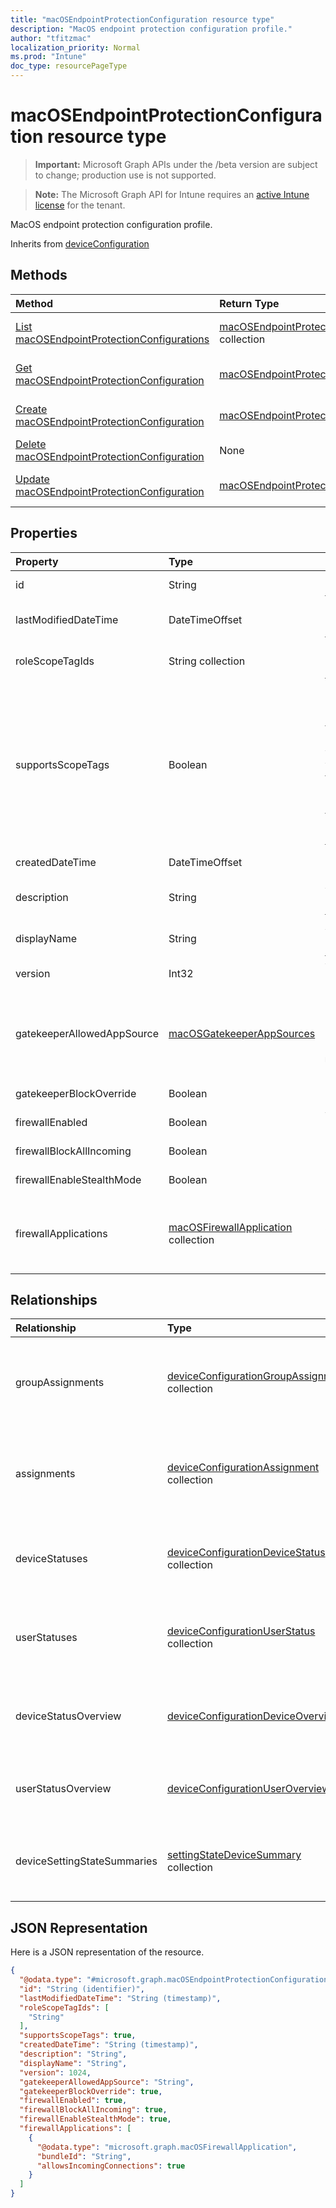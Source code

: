 ```yaml
---
title: "macOSEndpointProtectionConfiguration resource type"
description: "MacOS endpoint protection configuration profile."
author: "tfitzmac"
localization_priority: Normal
ms.prod: "Intune"
doc_type: resourcePageType
---
```


# macOSEndpointProtectionConfiguration resource type

> **Important:** Microsoft Graph APIs under the /beta version are subject to change; production use is not supported.

> **Note:** The Microsoft Graph API for Intune requires an [active Intune license](https://go.microsoft.com/fwlink/?linkid=839381) for the tenant.

MacOS endpoint protection configuration profile.


Inherits from [deviceConfiguration](../resources/intune-deviceconfig-deviceconfiguration.md)

## Methods
|Method|Return Type|Description|
|:---|:---|:---|
|[List macOSEndpointProtectionConfigurations](../api/intune-deviceconfig-macosendpointprotectionconfiguration-list.md)|[macOSEndpointProtectionConfiguration](../resources/intune-deviceconfig-macosendpointprotectionconfiguration.md) collection|List properties and relationships of the [macOSEndpointProtectionConfiguration](../resources/intune-deviceconfig-macosendpointprotectionconfiguration.md) objects.|
|[Get macOSEndpointProtectionConfiguration](../api/intune-deviceconfig-macosendpointprotectionconfiguration-get.md)|[macOSEndpointProtectionConfiguration](../resources/intune-deviceconfig-macosendpointprotectionconfiguration.md)|Read properties and relationships of the [macOSEndpointProtectionConfiguration](../resources/intune-deviceconfig-macosendpointprotectionconfiguration.md) object.|
|[Create macOSEndpointProtectionConfiguration](../api/intune-deviceconfig-macosendpointprotectionconfiguration-create.md)|[macOSEndpointProtectionConfiguration](../resources/intune-deviceconfig-macosendpointprotectionconfiguration.md)|Create a new [macOSEndpointProtectionConfiguration](../resources/intune-deviceconfig-macosendpointprotectionconfiguration.md) object.|
|[Delete macOSEndpointProtectionConfiguration](../api/intune-deviceconfig-macosendpointprotectionconfiguration-delete.md)|None|Deletes a [macOSEndpointProtectionConfiguration](../resources/intune-deviceconfig-macosendpointprotectionconfiguration.md).|
|[Update macOSEndpointProtectionConfiguration](../api/intune-deviceconfig-macosendpointprotectionconfiguration-update.md)|[macOSEndpointProtectionConfiguration](../resources/intune-deviceconfig-macosendpointprotectionconfiguration.md)|Update the properties of a [macOSEndpointProtectionConfiguration](../resources/intune-deviceconfig-macosendpointprotectionconfiguration.md) object.|

## Properties
|Property|Type|Description|
|:---|:---|:---|
|id|String|Key of the entity. Inherited from [deviceConfiguration](../resources/intune-deviceconfig-deviceconfiguration.md)|
|lastModifiedDateTime|DateTimeOffset|DateTime the object was last modified. Inherited from [deviceConfiguration](../resources/intune-deviceconfig-deviceconfiguration.md)|
|roleScopeTagIds|String collection|List of Scope Tags for this Entity instance. Inherited from [deviceConfiguration](../resources/intune-deviceconfig-deviceconfiguration.md)|
|supportsScopeTags|Boolean|Indicates whether or not the underlying Device Configuration supports the assignment of scope tags. Assigning to the ScopeTags property is not allowed when this value is false and entities will not be visible to scoped users. This occurs for Legacy policies created in Silverlight and can be resolved by deleting and recreating the policy in the Azure Portal. This property is read-only. Inherited from [deviceConfiguration](../resources/intune-deviceconfig-deviceconfiguration.md)|
|createdDateTime|DateTimeOffset|DateTime the object was created. Inherited from [deviceConfiguration](../resources/intune-deviceconfig-deviceconfiguration.md)|
|description|String|Admin provided description of the Device Configuration. Inherited from [deviceConfiguration](../resources/intune-deviceconfig-deviceconfiguration.md)|
|displayName|String|Admin provided name of the device configuration. Inherited from [deviceConfiguration](../resources/intune-deviceconfig-deviceconfiguration.md)|
|version|Int32|Version of the device configuration. Inherited from [deviceConfiguration](../resources/intune-deviceconfig-deviceconfiguration.md)|
|gatekeeperAllowedAppSource|[macOSGatekeeperAppSources](../resources/intune-deviceconfig-macosgatekeeperappsources.md)|System and Privacy setting that determines which download locations apps can be run from on a macOS device. Possible values are: `notConfigured`, `macAppStore`, `macAppStoreAndIdentifiedDevelopers`, `anywhere`.|
|gatekeeperBlockOverride|Boolean|If set to true, the user override for Gatekeeper will be disabled.|
|firewallEnabled|Boolean|Whether the firewall should be enabled or not.|
|firewallBlockAllIncoming|Boolean|Corresponds to the “Block all incoming connections” option.|
|firewallEnableStealthMode|Boolean|Corresponds to “Enable stealth mode.”|
|firewallApplications|[macOSFirewallApplication](../resources/intune-deviceconfig-macosfirewallapplication.md) collection|List of applications with firewall settings. Firewall settings for applications not on this list are determined by the user. This collection can contain a maximum of 500 elements.|

## Relationships
|Relationship|Type|Description|
|:---|:---|:---|
|groupAssignments|[deviceConfigurationGroupAssignment](../resources/intune-deviceconfig-deviceconfigurationgroupassignment.md) collection|The list of group assignments for the device configuration profile. Inherited from [deviceConfiguration](../resources/intune-deviceconfig-deviceconfiguration.md)|
|assignments|[deviceConfigurationAssignment](../resources/intune-deviceconfig-deviceconfigurationassignment.md) collection|The list of assignments for the device configuration profile. Inherited from [deviceConfiguration](../resources/intune-deviceconfig-deviceconfiguration.md)|
|deviceStatuses|[deviceConfigurationDeviceStatus](../resources/intune-deviceconfig-deviceconfigurationdevicestatus.md) collection|Device configuration installation status by device. Inherited from [deviceConfiguration](../resources/intune-deviceconfig-deviceconfiguration.md)|
|userStatuses|[deviceConfigurationUserStatus](../resources/intune-deviceconfig-deviceconfigurationuserstatus.md) collection|Device configuration installation status by user. Inherited from [deviceConfiguration](../resources/intune-deviceconfig-deviceconfiguration.md)|
|deviceStatusOverview|[deviceConfigurationDeviceOverview](../resources/intune-deviceconfig-deviceconfigurationdeviceoverview.md)|Device Configuration devices status overview Inherited from [deviceConfiguration](../resources/intune-deviceconfig-deviceconfiguration.md)|
|userStatusOverview|[deviceConfigurationUserOverview](../resources/intune-deviceconfig-deviceconfigurationuseroverview.md)|Device Configuration users status overview Inherited from [deviceConfiguration](../resources/intune-deviceconfig-deviceconfiguration.md)|
|deviceSettingStateSummaries|[settingStateDeviceSummary](../resources/intune-deviceconfig-settingstatedevicesummary.md) collection|Device Configuration Setting State Device Summary Inherited from [deviceConfiguration](../resources/intune-deviceconfig-deviceconfiguration.md)|

## JSON Representation
Here is a JSON representation of the resource.
<!-- {
  "blockType": "resource",
  "keyProperty": "id",
  "@odata.type": "microsoft.graph.macOSEndpointProtectionConfiguration"
}
-->
``` json
{
  "@odata.type": "#microsoft.graph.macOSEndpointProtectionConfiguration",
  "id": "String (identifier)",
  "lastModifiedDateTime": "String (timestamp)",
  "roleScopeTagIds": [
    "String"
  ],
  "supportsScopeTags": true,
  "createdDateTime": "String (timestamp)",
  "description": "String",
  "displayName": "String",
  "version": 1024,
  "gatekeeperAllowedAppSource": "String",
  "gatekeeperBlockOverride": true,
  "firewallEnabled": true,
  "firewallBlockAllIncoming": true,
  "firewallEnableStealthMode": true,
  "firewallApplications": [
    {
      "@odata.type": "microsoft.graph.macOSFirewallApplication",
      "bundleId": "String",
      "allowsIncomingConnections": true
    }
  ]
}
```




